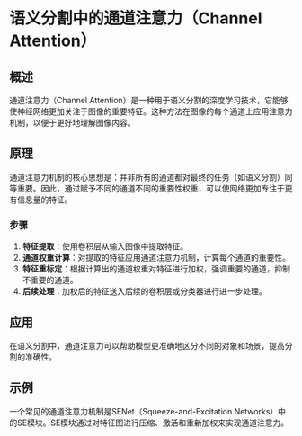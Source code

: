 # 语义分割中的通道注意力（Channel Attention）

## 概述

通道注意力（Channel Attention）是一种用于语义分割的深度学习技术，它能够使神经网络更加关注于图像的重要特征。这种方法在图像的每个通道上应用注意力机制，以便于更好地理解图像内容。

## 原理

通道注意力机制的核心思想是：并非所有的通道都对最终的任务（如语义分割）同等重要。因此，通过赋予不同的通道不同的重要性权重，可以使网络更加专注于更有信息量的特征。

### 步骤

1. **特征提取**：使用卷积层从输入图像中提取特征。
2. **通道权重计算**：对提取的特征应用通道注意力机制，计算每个通道的重要性。
3. **特征重标定**：根据计算出的通道权重对特征进行加权，强调重要的通道，抑制不重要的通道。
4. **后续处理**：加权后的特征送入后续的卷积层或分类器进行进一步处理。

## 应用

在语义分割中，通道注意力可以帮助模型更准确地区分不同的对象和场景，提高分割的准确性。

## 示例

一个常见的通道注意力机制是SENet（Squeeze-and-Excitation Networks）中的SE模块。SE模块通过对特征图进行压缩、激活和重新加权来实现通道注意力。

